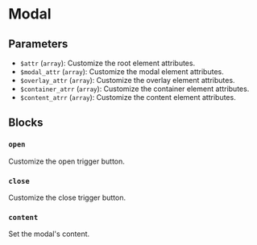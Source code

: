 # Modal <Badges :texts="badges" />

<script setup>
  import pkg from '@studiometa/ui/molecules/Modal/package.json';
  import appJsRaw from './app.js?raw';
  import AppTwigRaw from './app.twig?raw';

  const badges = [`v${pkg.version}`, 'Twig', 'JS'];

  const files = [
    {
      label: 'app.js',
      lang: 'js',
      content: appJsRaw,
    },
    {
      label: 'app.twig',
      lang: 'twig',
      content: AppTwigRaw,
    }
  ];
</script>

<Story src="./story.html" :files="files" />

## Parameters

- `$attr` (`array`): Customize the root element attributes.
- `$modal_attr` (`array`): Customize the modal element attributes.
- `$overlay_attr` (`array`): Customize the overlay element attributes.
- `$container_atrr` (`array`): Customize the container element attributes.
- `$content_atrr` (`array`): Customize the content element attributes.

## Blocks

### `open`

Customize the open trigger button.

### `close`

Customize the close trigger button.

### `content`

Set the modal's content.

